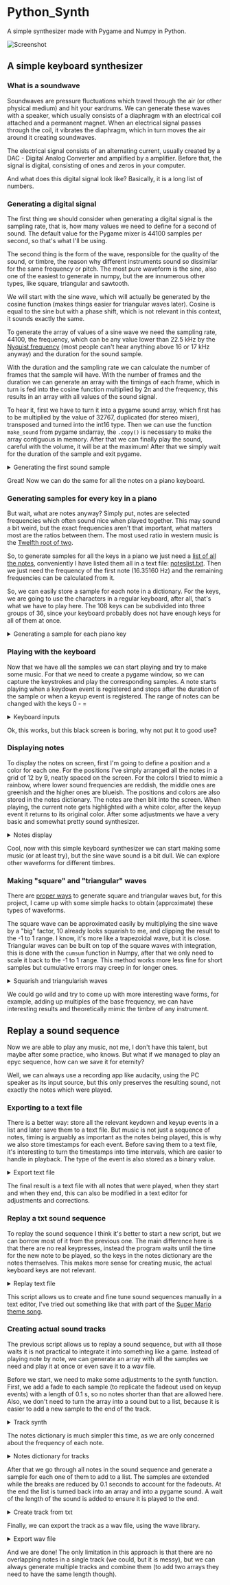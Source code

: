 # Python_Synth
A simple synthesizer made with Pygame and Numpy in Python.

![Screenshot](python%20synth.png)

## A simple keyboard synthesizer
### What is a soundwave
Soundwaves are pressure fluctuations which travel through the air (or other physical medium) and hit your eardrums. We can generate these waves with a speaker, which usually consists of a diaphragm with an electrical coil attached and a permanent magnet. When an electrical signal passes through the coil, it vibrates the diaphragm, which in turn moves the air around it creating soundwaves.

The electrical signal consists of an alternating current, usually created by a DAC - Digital Analog Converter and amplified by a amplifier. Before that, the signal is digital, consisting of ones and zeros in your computer.

And what does this digital signal look like? Basically, it is a long list of numbers.

### Generating a digital signal
The first thing we should consider when generating a digital signal is the sampling rate, that is, how many values we need to define for a second of sound. The default value for the Pygame mixer is 44100 samples per second, so that's what I'll be using.

The second thing is the form of the wave, responsible for the quality of the sound, or timbre, the reason why different instruments sound so dissimilar for the same frequency or pitch. The most pure waveform is the sine, also one of the easiest to generate in numpy, but the are innumerous other types, like square, triangular and sawtooth.

We will start with the sine wave, which will actually be generated by the cosine function (makes things easier for triangular waves later). Cosine is equal to the sine but with a phase shift, which is not relevant in this context, it sounds exactly the same.

To generate the array of values of a sine wave we need the sampling rate, 44100, the frequency, which can be any value lower than 22.5 kHz by the [Nyquist frequency](https://en.wikipedia.org/wiki/Nyquist_frequency) (most people can't hear anything above 16 or 17 kHz anyway) and the duration for the sound sample.

With the duration and the sampling rate we can calculate the number of frames that the sample will have. With the number of frames and the duration we can generate an array with the timings of each frame, which in turn is fed into the cosine function multiplied by 2π and the frequency, this results in an array with all values of the sound signal. 

To hear it, first we have to turn it into a pygame sound array, which first has to be multiplied by the value of 32767, duplicated (for stereo mixer), transposed and turned into the int16 type. Then we can use the function `make_sound` from pygame sndarray, the `.copy()` is necessary to make the array contiguous in memory. After that we can finally play the sound, careful with the volume, it will be at the maximum! After that we simply wait for the duration of the sample and exit pygame.

<details>
  <summary>Generating the first sound sample</summary>
  
```python
import pygame as pg
import numpy as np

pg.init()
pg.mixer.init()

sampling_rate = 44100 # default value for the pygame mixer
frequency = 440 # [Hz]
duration = 1.5 # [s]
frames = int(duration*sampling_rate)
arr = np.cos(2*np.pi*frequency*np.linspace(0,duration, frames))
sound = np.asarray([32767*arr,32767*arr]).T.astype(np.int16)
sound = pg.sndarray.make_sound(sound.copy())
sound.play()
```
</details>

Great! Now we can do the same for all the notes on a piano keyboard.

### Generating samples for every key in a piano

But wait, what are notes anyway? Simply put, notes are selected frequencies which often sound nice when played together. This may sound a bit weird, but the exact frequencies aren't that important, what matters most are the ratios between them. The most used ratio in western music is the [Twelfth root of two](https://en.wikipedia.org/wiki/Twelfth_root_of_two).

So, to generate samples for all the keys in a piano we just need a [list of all the notes](https://en.wikipedia.org/wiki/Piano_key_frequencies), conveniently I have listed them all in a text file: [noteslist.txt](https://github.com/FinFetChannel/Python_Synth/blob/main/noteslist.txt). Then we just need the frequency of the first note (16.35160 Hz) and the remaining frequencies can be calculated from it.

So, we can easily store a sample for each note in a dictionary. For the keys, we are going to use the characters in a regular keyboard, after all, that's what we have to play here. The 108 keys can be subdivided into three groups of 36, since your keyboard probably does not have enough keys for all of them at once.

<details>
  <summary>Generating a sample for each piano key</summary>
  
```python  
import pygame as pg
import numpy as np

pg.init()
pg.mixer.init()

def synth(frequency, duration=1.5, sampling_rate=44100):
    frames = int(duration*sampling_rate)
    arr = np.cos(2*np.pi*frequency*np.linspace(0,duration, frames))
    sound = np.asarray([32767*arr,32767*arr]).T.astype(np.int16)
    sound = pg.sndarray.make_sound(sound.copy())
    
    return sound


keylist = '123456789qwertyuioasdfghjklzxcvbnm,.'
notes_file = open("noteslist.txt")
file_contents = notes_file.read()
notes_file.close()
noteslist = file_contents.splitlines()

keymod = '0-='
notes = {} # dict to store samples
freq = 16.3516 # start frequency

for i in range(len(noteslist)):
    mod = int(i/36)
    key = keylist[i-mod*36]+str(mod) 
    sample = synth(freq)
    notes[key] = [sample, noteslist[i], freq]
    notes[key][0].set_volume(0.33)
    notes[key][0].play()
    notes[key][0].fadeout(100)
    pg.time.wait(100)
    freq = freq * 2 ** (1/12)
    
pg.mixer.quit()
pg.quit()
  
```
</details>

### Playing with the keyboard

Now that we have all the samples we can start playing and try to make some music. For that we need to create a pygame window, so we can capture the keystrokes and play the corresponding samples. A note starts playing when a keydown event is registered and stops after the duration of the sample or when a keyup event is registered. The range of notes can be changed with the keys 0 - =

<details>
  <summary>Keyboard inputs</summary>
  
```python  
  
...
  
screen = pg.display.set_mode((1280, 720))
running = 1

while running:
    for event in pg.event.get():
        if event.type == pg.QUIT or (event.type == pg.KEYDOWN and event.key == pg.K_ESCAPE):
            running = False
        if event.type == pg.KEYDOWN:
            key = str(event.unicode)
            if key in keymod:
                mod = keymod.index(str(event.unicode))
            elif key in keylist:
                key = key+str(mod)
                notes[key][0].play()
        if event.type == pg.KEYUP and str(event.unicode) != '' and str(event.unicode) in keylist:
            key = str(event.unicode)+str(mod)
            notes[key][0].fadeout(100)

pg.mixer.quit()    
pg.quit()
  
```
</details>

Ok, this works, but this black screen is boring, why not put it to good use?

### Displaying notes 

To display the notes on screen, first I'm going to define a position and a color for each one. For the positions I've simply arranged all the notes in a grid of 12 by 9, neatly spaced on the screen. For the colors I tried to mimic a rainbow, where lower sound frequencies are reddish, the middle ones are greenish and the higher ones are blueish. The positions and colors are also stored in the notes dictionary. The notes are then blit into the screen. When playing, the current note gets highlighted with a white color, after the keyup event it returns to its original color. After some adjustments we have a very basic and somewhat pretty sound synthesizer.

<details>
  <summary>Notes display</summary>
  
```python  
  
...
  
import pygame as pg
import numpy as np

pg.init()
pg.mixer.init()
screen = pg.display.set_mode((1280, 720))
font = pg.font.SysFont("Impact", 48)

def synth(frequency, duration=1.5, sampling_rate=44100):
    frames = int(duration*sampling_rate)
    arr = np.cos(2*np.pi*frequency*np.linspace(0,duration, frames))
    sound = np.asarray([32767*arr,32767*arr]).T.astype(np.int16)
    sound = pg.sndarray.make_sound(sound.copy())
    
    return sound


keylist = '123456789qwertyuioasdfghjklzxcvbnm,.'
notes_file = open("noteslist.txt")
file_contents = notes_file.read()
notes_file.close()
noteslist = file_contents.splitlines()

keymod = '0-='
notes = {} # dict to store samples
freq = 16.3516 # start frequency
posx, posy = 25, 25 #start position


for i in range(len(noteslist)):
    mod = int(i/36)
    key = keylist[i-mod*36]+str(mod) 
    sample = synth(freq)
    color = np.array([np.sin(i/25+1.7)*130+125,np.sin(i/30-0.21)*215+40, np.sin(i/25+3.7)*130+125])
    color = np.clip(color, 0, 255)
    notes[key] = [sample, noteslist[i], freq, (posx, posy), 255*color/max(color)]
    notes[key][0].set_volume(0.33)
    notes[key][0].play()
    notes[key][0].fadeout(100)
    freq = freq * 2 ** (1/12)
    posx = posx + 140
    if posx > 1220:
        posx, posy = 25, posy+56
        
    screen.blit(font.render(notes[key][1], 0, notes[key][4]), notes[key][3])
    pg.display.update()
    

running = 1
mod = 1
pg.display.set_caption("FinFET Synth - Change range: 0 - = // Play with keys: "+keylist )

while running:
    for event in pg.event.get():
        if event.type == pg.QUIT or (event.type == pg.KEYDOWN and event.key == pg.K_ESCAPE):
            running = False
        if event.type == pg.KEYDOWN:
            key = str(event.unicode)
            if key in keymod:
                mod = keymod.index(str(event.unicode))
            elif key in keylist:
                key = key+str(mod)
                notes[key][0].play()
                screen.blit(font.render(notes[key][1], 0, (255,255,255)), notes[key][3])
        if event.type == pg.KEYUP and str(event.unicode) != '' and str(event.unicode) in keylist:
            key = str(event.unicode)+str(mod)
            notes[key][0].fadeout(100)
            screen.blit(font.render(notes[key][1], 0, notes[key][4]), notes[key][3])

    pg.display.update()

pg.mixer.quit()
pg.quit()

  
```
</details>

Cool, now with this simple keyboard synthesizer we can start making some music (or at least try), but the sine wave sound is a bit dull. We can explore other waveforms for different timbres.

### Making "square" and "triangular" waves

There are [proper ways](https://docs.scipy.org/doc/scipy/reference/signal.html#waveforms) to generate square and triangular waves but, for this project, I came up with some simple hacks to obtain (approximate) these types of waveforms.

The square wave can be approximated easily by multiplying the sine wave by a "big" factor, 10 already looks squarish to me, and clipping the result to the -1 to 1 range. I know, it's more like a trapezoidal wave, but it is close.
Triangular waves can be built on top of the square waves with integration, this is done with the `cumsum` function in Numpy, after that we only need to scale it back to the -1 to 1 range. This method works more less fine for short samples but cumulative errors may creep in for longer ones.

<details>
  <summary>Squarish and triangularish waves </summary>
  
```python 
...  
def synth(frequency, duration=1.5, sampling_rate=44100):
    frames = int(duration*sampling_rate)
    arr = np.cos(2*np.pi*frequency*np.linspace(0,duration, frames))
##    arr = np.clip(arr*10, -1, 1) # squarish waves
    arr = np.cumsum(np.clip(arr*10, -1, 1)) # triangularish waves pt1
    arr = arr/max(np.abs(arr)) # triangularish waves pt2
    sound = np.asarray([32767*arr,32767*arr]).T.astype(np.int16)
    sound = pg.sndarray.make_sound(sound.copy())
    
    return sound
...
```
</details>

We could go wild and try to come up with more interesting wave forms, for example, adding up multiples of the base frequency, we can have interesting results and theoretically mimic the timbre of any instrument.

## Replay a sound sequence

Now we are able to play any music, not me, I don't have this talent, but maybe after some practice, who knows. But what if we managed to play an epyc sequence, how can we save it for eternity?

Well, we can always use a recording app like audacity, using the PC speaker as its input source, but this only preserves the resulting sound, not exactly the notes which were played.

### Exporting to a text file

There is a better way: store all the relevant keydown and keyup events in a list and later save them to a text file. But music is not just a sequence of notes, timing is arguably as important as the notes being played, this is why we also store timestamps for each event. Before saving them to a text file, it's interesting to turn the timestamps into time intervals, which are easier to handle in playback. The type of the event is also stored as a binary value.

<details>
  <summary>Export text file </summary>
  
```python 
...
keypresses = []
while running:
    for event in pg.event.get():
        if event.type == pg.QUIT or (event.type == pg.KEYDOWN and event.key == pg.K_ESCAPE):
            running = False
        if event.type == pg.KEYDOWN:
            key = str(event.unicode)
            if key in keymod:
                mod = keymod.index(str(event.unicode))
            elif key in keylist:
                key = key+str(mod)
                notes[key][0].play()
                keypresses.append([1, notes[key][1], pg.time.get_ticks()])
                screen.blit(font.render(notes[key][1], 0, (255,255,255)), notes[key][3])
        if event.type == pg.KEYUP and str(event.unicode) != '' and str(event.unicode) in keylist:
            key = str(event.unicode)+str(mod)
            notes[key][0].fadeout(100)
            keypresses.append([0, notes[key][1], pg.time.get_ticks()])
            screen.blit(font.render(notes[key][1], 0, notes[key][4]), notes[key][3])

    pg.display.update()

pg.display.set_caption("Exporting sound sequence to txt")
if len(keypresses) > 1:
    for i in range(len(keypresses)-1):
        keypresses[-i-1][2] = keypresses[-i-1][2] - keypresses[-i-2][2]
    keypresses[0][2] = 0 # first at zero

    with open("soundsequence.txt", "w") as file:
        for i in range(len(keypresses)):
            file.write(str(keypresses[i])+'\n') # separate lines for readability
    file.close()
    
pg.mixer.quit()
pg.quit()
```
</details>

The final result is a text file with all notes that were played, when they start and when they end, this can also be modified in a text editor for adjustments and corrections.

### Replay a txt sound sequence

To replay the sound sequence I think it's better to start a new script, but we can borrow most of it from the previous one. The main difference here is that there are no real keypresses, instead the program waits until the time for the new note to be played, so the keys in the notes dictionary are the notes themselves. This makes more sense for creating music, the actual keyboard keys are not relevant.

<details>
  <summary>Replay text file </summary>
  
```python
import pygame as pg
import numpy as np

def synth(frequency, duration=1.5, sampling_rate=44100):
    frames = int(duration*sampling_rate)
    arr = np.cos(2*np.pi*frequency*np.linspace(0,duration, frames))
    arr = arr + np.cos(4*np.pi*frequency*np.linspace(0,duration, frames)) # organ like
    arr = arr + np.cos(6*np.pi*frequency*np.linspace(0,duration, frames)) # organ like
##    arr = np.clip(arr*10, -1, 1) # squarish waves
##    arr = np.cumsum(np.clip(arr*10, -1, 1)) # triangularish waves pt1
##    arr = arr+np.sin(2*np.pi*frequency*np.linspace(0,duration, frames)) # triangularish waves pt1
    arr = arr/max(np.abs(arr)) # triangularish waves pt1
    sound = np.asarray([32767*arr,32767*arr]).T.astype(np.int16)
    sound = pg.sndarray.make_sound(sound.copy())
    
    return sound

pg.init()
pg.mixer.init()
font2 = pg.font.SysFont("Impact", 48)
screen = pg.display.set_mode((1280, 720))
pg.display.set_caption("FinFET Synth - replay txt" )

a_file = open("noteslist.txt")
file_contents = a_file.read(); a_file.close()
noteslist = file_contents.splitlines()
keymod = '0-='
notes = {}
posx, posy = 25, 25 #start position
freq = 16.3516 #starting frequency

for i in range(len(noteslist)):
    mod = int(i/36)
    key = noteslist[i]
    sample = synth(freq)
    color = np.array([np.sin(i/25+1.7)*130+125,np.sin(i/30-0.21)*215+40, np.sin(i/25+3.7)*130+125])
    color = np.clip(color, 0, 255)
    notes[key] = [freq, sample, (posx, posy), 255*color/max(color), noteslist[i]]
    notes[key][1].set_volume(0.33)
    freq = freq * 2 ** (1/12)
    posx = posx + 140
    if posx > 1220:
        posx, posy = 25, posy+56
        
    screen.blit(font2.render(notes[key][4], 0, notes[key][3]), notes[key][2])
    pg.display.update()

with open("SuperMario.txt", "r") as file:
    keypresses = [eval(line.rstrip()) for line in file]
file.close()

running = 1
for i in range(len(keypresses)):
    if not running:
        break
    for event in pg.event.get():
        if event.type == pg.QUIT or (event.type == pg.KEYDOWN and event.key == pg.K_ESCAPE):
            running = False
    
    key = keypresses[i][1]
    pg.time.wait(keypresses[i][2])
    if keypresses[i][0]:
        notes[key][1].play()
        screen.blit(font2.render(notes[key][4], 0, (255,255,255)), notes[key][2])
    else:
        notes[key][1].fadeout(100)
        screen.blit(font2.render(notes[key][4], 0, notes[key][3]), notes[key][2])

    pg.display.update()

pg.time.wait(500)
pg.quit()  
```
</details>

This script allows us to create and fine tune sound sequences manually in a text editor, I've tried out something like that with part of the [Super Mario theme song](https://github.com/FinFetChannel/Python_Synth/blob/main/SuperMario.txt).

### Creating actual sound tracks

The previous script allows us to replay a sound sequence, but with all those waits it is not practical to integrate it into something like a game. Instead of playing note by note, we can generate an array with all the samples we need and play it at once or even save it to a wav file. 

Before we start, we need to make some adjustments to the synth function. First, we add a fade to each sample (to replicate the fadeout used on keyup events) with a length of 0.1 s, so no notes shorter than that are allowed here. Also, we don't need to turn the array into a sound but to a list, because it is easier to add a new sample to the end of the track.

<details>
  <summary>Track synth </summary>
  
```python
import pygame as pg
import numpy as np
  
def synth2(frequency, duration=1.5, sampling_rate=44100):
    frames = int(duration*sampling_rate)
    arr = np.cos(2*np.pi*frequency*np.linspace(0,duration, frames))
##    arr = arr + np.cos(4*np.pi*frequency*np.linspace(0,duration, frames))
##    arr = arr + np.cos(6*np.pi*frequency*np.linspace(0,duration, frames))
    arr = np.clip(arr*10, -1, 1) # squarish waves
##    arr = np.cumsum(np.clip(arr*10, -1, 1)) # triangularish waves pt1
##    arr = arr+np.sin(2*np.pi*frequency*np.linspace(0,duration, frames)) # triangularish waves pt1
##    arr = arr/max(np.abs(arr)) # adjust to -1, 1 range
    fade = list(np.ones(frames-4100))+list(np.linspace(1, 0, 4100))
    arr = np.multiply(arr, np.asarray(fade))
    return list(arr)
```
</details>

The notes dictionary is much simpler this time, as we are only concerned about the frequency of each note.

<details>
  <summary>Notes dictionary for tracks </summary>
  
```python
pg.init()
pg.mixer.init()

a_file = open("noteslist.txt")
file_contents = a_file.read(); a_file.close()
noteslist = file_contents.splitlines()
freq = 16.3516 #starting frequency
freqs = {}

for note in noteslist:
    freqs[note]= freq
    freq = freq * 2 ** (1/12)
...
```
</details>

After that we go through all notes in the sound sequence and generate a sample for each one of them to add to a list. The samples are extended while the breaks are reduced by 0.1 seconds to account for the fadeouts. At the end the list is turned back into an array and into a pygame sound. A wait of the length of the sound is added to ensure it is played to the end.

<details>
  <summary>Create track from txt </summary>
  
```python
...
with open("SuperMario.txt", "r") as file:
    notes = [eval(line.rstrip()) for line in file]
file.close()

track = []
for i in range(int(len(notes)/2)):
    track = track + list(np.zeros(max(0, int(44.1*(notes[i*2][2]-100)))))
    track = track + synth(freqs[notes[i*2][1]], 1e-3*(notes[i*2+1][2]+100))
   
arr = 32767*np.asarray(track)*0.5 # reduce volume by half
sound = np.asarray([arr,arr]).T.astype(np.int16)
sound = pg.sndarray.make_sound(sound.copy())

sound.play()
pg.time.wait(int(len(arr)/44.1))
...
```
</details>

Finally, we can export the track as a wav file, using the wave library.

<details>
  <summary>Export wav file </summary>
  
```python
...
import wave
  
sfile = wave.open('mario.wav', 'w')
sfile.setframerate(44100)
sfile.setnchannels(2)
sfile.setsampwidth(2)
sfile.writeframesraw(sound)
sfile.close()

pg.mixer.quit()
pg.quit()    
```
</details>

And we are done! The only limitation in this approach is that there are no overlapping notes in a single track (we could, but it is messy), but we can always generate multiple tracks and combine them (to add two arrays they need to have the same length though).
